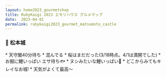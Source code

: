 ```yaml
---
layout: home2023_gourmetshop
title: RubyKaigi 2023 エモリハウス グルメマップ
date:  2023-04-01
permalink: rubykaigi2023_gourmet_matsumoto_castle
---
```

<h3 id="matsumoto_castle">🏯 松本城</h3>
* 天守閣40分待ち
* 混んでる
* 桜はまだだった(3/18時点。4/1は満開でした)
* お掘に鯉いっぱい エサ待ち🐟
* ヌシみたいな鯉いっぱい👀
* どこからみてもキレイなお城!
* 天気がよくて最高〜
